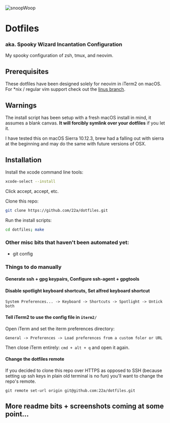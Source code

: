 ![snoopWoop](https://upload.wikimedia.org/wikipedia/commons/3/37/Female_dalmatian_head_shot.jpg)
# Dotfiles
### aka. Spooky Wizard Incantation Configuration

My spooky configuration of zsh, tmux, and neovim.

## Prerequisites

These dotfiles have been designed solely for neovim in iTerm2 on macOS. For \*nix / regular vim support check out the [linus branch](https://github.com/22a/dotfiles/tree/linus).

## Warnings

The install script has been setup with a fresh macOS install in mind, it assumes a blank canvas. **It will forcibly symlink over your dotfiles** if you let it.

I have tested this on macOS Sierra 10.12.3, brew had a falling out with sierra at the beginning and may do the same with future versions of OSX.


## Installation

Install the xcode command line tools:
```bash
xcode-select --install
```
Click accept, accept, etc.

Clone this repo:
```bash
git clone https://github.com/22a/dotfiles.git
```

Run the install scripts:
```bash
cd dotfiles; make
```

### Other misc bits that haven't been automated yet:
* git config

### Things to do manually

#### Generate ssh + gpg keypairs, Configure ssh-agent + gpgtools

#### Disable spotlight keyboard shortcuts, Set alfred keyboard shortcut
`System Preferences... -> Keyboard -> Shortcuts -> Spotlight -> Untick both`

#### Tell iTerm2 to use the config file in `iterm2/`
Open iTerm and set the iterm preferences directory:
```
General -> Preferences -> Load preferences from a custom foler or URL
```
Then close iTerm entirely: `cmd + alt + q` and open it again.

#### Change the dotfiles remote
If you decided to clone this repo over HTTPS as opposed to SSH (because setting up ssh keys in plain old terminal is no fun) you'll want to change the repo's remote.

```
git remote set-url origin git@github.com:22a/dotfiles.git
```

## More readme bits + screenshots coming at some point...
